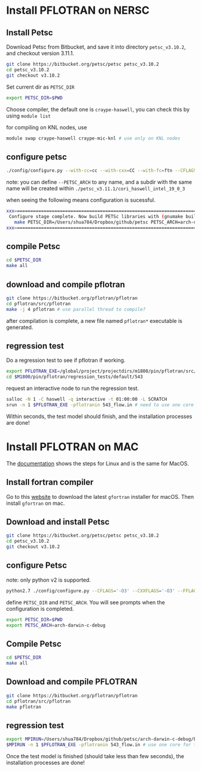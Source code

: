 # Install PFLOTRAN on NERSC

## Install Petsc

Download Petsc from Bitbucket, and save it into directory `petsc_v3.10.2`, and checkout version 3.11.1.

```bash
git clone https://bitbucket.org/petsc/petsc petsc_v3.10.2
cd petsc_v3.10.2
git checkout v3.10.2
```

Set current dir as `PETSC_DIR`

```bash
export PETSC_DIR=$PWD
```

Choose compiler, the default one is `craype-haswell`,  you can check this by using `module list`

for compiling on KNL nodes, use 

```bash
module swap craype-haswell craype-mic-knl # use only on KNL nodes
```

## configure petsc

```bash
./config/configure.py --with-cc=cc --with-cxx=CC --with-fc=ftn --CFLAGS='-fast -no-ipo' --CXXFLAGS='-fast -no-ipo' --FFLAGS='-fast -no-ipo' --with-shared-libraries=0 --with-debugging=1 --with-clanguage=c --PETSC_ARCH=cori_haswell_intel_19_0_3 --download-parmetis=1 --download-metis=1 --download-hdf5=1 --with-c2html=0 --with-clib-autodetect=0 --with-fortranlib-autodetect=0 --with-cxxlib-autodetect=0 --LIBS=-lstdc++
```

note: you can define `--PETSC_ARCH` to any name, and a subdir with the same name will be created within `./petsc_v3.11.1/cori_haswell_intel_19_0_3`

when seeing the following means configuration is sucessful.

```bash
xxx=========================================================================xxx
 Configure stage complete. Now build PETSc libraries with (gnumake build):
   make PETSC_DIR=/Users/shua784/Dropbox/github/petsc PETSC_ARCH=arch-darwin-c-debug all
xxx=========================================================================xxx
```

## compile Petsc

```bash
cd $PETSC_DIR
make all
```

## download and compile pflotran

```bash
git clone https://bitbucket.org/pflotran/pflotran
cd pflotran/src/pflotran
make -j 4 pflotran # use parallel thread to compile?
```

after compilation is complete, a new file named `pflotran*` executable is generated. 

## regression test

Do a regression test to see if pflotran if working.

```bash
export PFLOTRAN_EXE=/global/project/projectdirs/m1800/pin/pflotran/src/pflotran/pflotran
cd $M1800/pin/pflotran/regression_tests/default/543
```

request an interactive node to run the regression test.

```bash
salloc -N 1 -C haswell -q interactive -t 01:00:00 -L SCRATCH 
srun -n 1 $PFLOTRAN_EXE -pflotranin 543_flow.in # need to use one core to run the example
```

Within seconds, the test model should finish, and the installation processes are done!





# Install PFLOTRAN on MAC

The [documentation](https://www.pflotran.org/documentation/user_guide/how_to/installation/linux.html#linux-install) shows the steps for Linux and is the same for MacOS.

## Install fortran compiler

Go to this [website](https://github.com/fxcoudert/gfortran-for-macOS/releases) to download the latest `gfortran` installer for macOS. Then install `gfortran` on mac.

## Download and install Petsc

```bash
git clone https://bitbucket.org/petsc/petsc petsc_v3.10.2
cd petsc_v3.10.2
git checkout v3.10.2
```

## configure Petsc

note: only python v2 is supported.

```bash
python2.7 ./config/configure.py --CFLAGS='-O3' --CXXFLAGS='-O3' --FFLAGS='-O3' --with-debugging=no --download-mpich=yes --download-hdf5=yes --download-fblaslapack=yes --download-metis=yes --download-parmetis=yes --download-cmake=yes
```

define `PETSC_DIR` and `PETSC_ARCH`. You will see prompts when the configuration is completed.

```bash
export PETSC_DIR=$PWD
export PETSC_ARCH=arch-darwin-c-debug 
```

## Compile Petsc

```bash
cd $PETSC_DIR
make all
```

## Download and compile PFLOTRAN

```bash
git clone https://bitbucket.org/pflotran/pflotran
cd pflotran/src/pflotran
make pflotran
```

## regression test

```bash
export MPIRUN=/Users/shua784/Dropbox/github/petsc/arch-darwin-c-debug/bin/mpiexec
$MPIRUN -n 1 $PFLOTRAN_EXE -pflotranin 543_flow.in # use one core for this test
```

Once the test model is finished (should take less than few seconds), the installation processes are done!